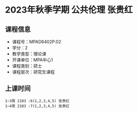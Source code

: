 # 2023年秋季学期 公共伦理 张贵红






## 课程信息

- 课程号：MPAD6402P.02
- 学分：2
- 教学类型：理论课
- 开课单位：MPA中心1
- 课程类别：硕士
- 课程层次：研究生课程

## 上课时间

```
1~3周 2103 :6(1,2,3,4,5) 张贵红
1~4周 2103 :7(1,2,3,4,5) 张贵红
```

